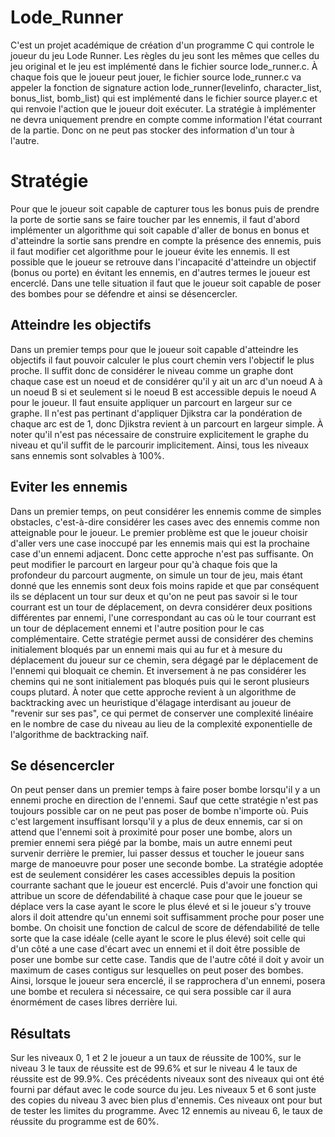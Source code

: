 # Lode_Runner
C'est un projet académique de création d'un programme C qui controle le joueur du jeu Lode Runner. Les règles du jeu sont les mêmes que celles du jeu original et le jeu est implémenté dans le fichier source lode_runner.c. À chaque fois que le joueur peut jouer, le fichier source lode_runner.c va appeler la fonction de signature action lode_runner(levelinfo, character_list, bonus_list, bomb_list) qui est implémenté dans le fichier source player.c et qui renvoie l'action que le joueur doit exécuter. La stratégie à implémenter ne devra uniquement prendre en compte comme information l'état courrant de la partie. Donc on ne peut pas stocker des information d'un tour à l'autre.

# Stratégie
Pour que le joueur soit capable de capturer tous les bonus puis de prendre la porte de sortie sans se faire toucher par les ennemis, il faut d'abord implémenter un algorithme qui soit capable d'aller de bonus en bonus et d'atteindre la sortie sans prendre en compte la présence des ennemis, puis il faut modifier cet algorithme pour le joueur évite les ennemis. Il est possible que le joueur se retrouve dans l'incapacité d'atteindre un objectif (bonus ou porte) en évitant les ennemis, en d'autres termes le joueur est encerclé. Dans une telle situation il faut que le joueur soit capable de poser des bombes pour se défendre et ainsi se désencercler.

## Atteindre les objectifs
Dans un premier temps pour que le joueur soit capable d'atteindre les objectifs il faut pouvoir calculer le plus court chemin vers l'objectif le plus proche. Il suffit donc de considérer le niveau comme un graphe dont chaque case est un noeud et de considérer qu'il y ait un arc d'un noeud A à un noeud B si et seulement si le noeud B est accessible depuis le noeud A pour le joueur. Il faut ensuite appliquer un parcourt en largeur sur ce graphe. Il n'est pas pertinant d'appliquer Djikstra car la pondération de chaque arc est de 1, donc Djikstra revient à un parcourt en largeur simple. À noter qu'il n'est pas nécessaire de construire explicitement le graphe du niveau et qu'il suffit de le parcourir implicitement. Ainsi, tous les niveaux sans ennemis sont solvables à 100%.

## Eviter les ennemis
Dans un premier temps, on peut considérer les ennemis comme de simples obstacles, c'est-à-dire considérer les cases avec des ennemis comme non atteignable pour le joueur. Le premier problème est que le joueur choisir d'aller vers une case inoccupé par les ennemis mais qui est la prochaine case d'un ennemi adjacent. Donc cette approche n'est pas suffisante. On peut modifier le parcourt en largeur pour qu'à chaque fois que la profondeur du parcourt augmente, on simule un tour de jeu, mais étant donné que les ennemis sont deux fois moins rapide et que par conséquent ils se déplacent un tour sur deux et qu'on ne peut pas savoir si le tour courrant est un tour de déplacement, on devra considérer deux positions différentes par ennemi, l'une correspondant au cas où le tour courrant est un tour de déplacement ennemi et l'autre position pour le cas complémentaire. Cette stratégie permet aussi de considérer des chemins initialement bloqués par un ennemi mais qui au fur et à mesure du déplacement du joueur sur ce chemin, sera dégagé par le déplacement de l'ennemi qui bloquait ce chemin. Et inversement à ne pas considérer les chemins qui ne sont initialement pas bloqués puis qui le seront plusieurs coups plutard. À noter que cette approche revient à un algorithme de backtracking avec un heuristique d'élagage interdisant au joueur de "revenir sur ses pas", ce qui permet de conserver une complexité linéaire en le nombre de case du niveau au lieu de la complexité exponentielle de l'algorithme de backtracking naïf.

## Se désencercler
On peut penser dans un premier temps à faire poser bombe lorsqu'il y a un ennemi proche en direction de l'ennemi. Sauf que cette stratégie n'est pas toujours possible car on ne peut pas poser de bombe n'importe où. Puis c'est largement insuffisant lorsqu'il y a plus de deux ennemis, car si on attend que l'ennemi soit à proximité pour poser une bombe, alors un premier ennemi sera piégé par la bombe, mais un autre ennemi peut survenir derrière le premier, lui passer dessus et toucher le joueur sans marge de manoeuvre pour poser une seconde bombe. La stratégie adoptée est de seulement considérer les cases accessibles depuis la position  courrante sachant que le joueur est encerclé. Puis d'avoir une fonction qui attribue un score de défendabilité à chaque case pour que le joueur se déplace vers la case ayant le score le plus élevé et si le joueur s'y trouve alors il doit attendre qu'un ennemi soit suffisamment proche pour poser une bombe. On choisit une fonction de calcul de score de défendabilité de telle sorte que la case idéale (celle ayant le score le plus élevé) soit celle qui d'un côté a une case d'écart avec un ennemi et il doit être possible de poser une bombe sur cette case. Tandis que de l'autre côté il doit y avoir un maximum de cases contigus sur lesquelles on peut poser des bombes. Ainsi, lorsque le joueur sera encerclé, il se rapprochera d'un ennemi, posera une bombe et reculera si nécessaire, ce qui sera possible car il aura énormément de cases libres derrière lui.

## Résultats
Sur les niveaux 0, 1 et 2 le joueur a un taux de réussite de 100%, sur le niveau 3 le taux de réussite est de 99.6% et sur le niveau 4 le taux de réussite est de 99.9%. Ces précédents niveaux sont des niveaux qui ont été fourni par défaut avec le code source du jeu. Les niveaux 5 et 6 sont juste des copies du niveau 3 avec bien plus d'ennemis. Ces niveaux ont pour but de tester les limites du programme. Avec 12 ennemis au niveau 6, le taux de réussite du programme est de 60%.
